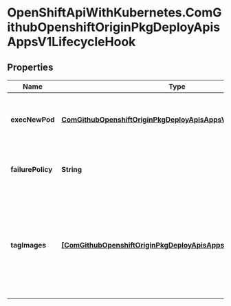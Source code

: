 # OpenShiftApiWithKubernetes.ComGithubOpenshiftOriginPkgDeployApisAppsV1LifecycleHook

## Properties
Name | Type | Description | Notes
------------ | ------------- | ------------- | -------------
**execNewPod** | [**ComGithubOpenshiftOriginPkgDeployApisAppsV1ExecNewPodHook**](ComGithubOpenshiftOriginPkgDeployApisAppsV1ExecNewPodHook.md) | ExecNewPod specifies the options for a lifecycle hook backed by a pod. | [optional] 
**failurePolicy** | **String** | FailurePolicy specifies what action to take if the hook fails. | 
**tagImages** | [**[ComGithubOpenshiftOriginPkgDeployApisAppsV1TagImageHook]**](ComGithubOpenshiftOriginPkgDeployApisAppsV1TagImageHook.md) | TagImages instructs the deployer to tag the current image referenced under a container onto an image stream tag. | [optional] 


